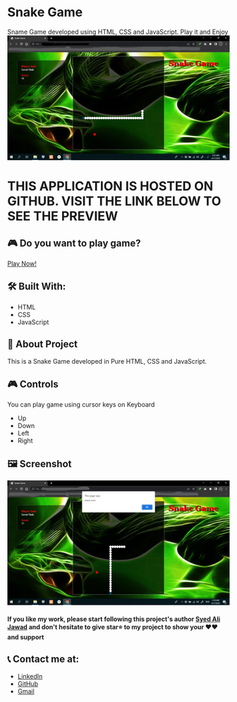 # Snake Game
Sname Game developed using HTML, CSS and JavaScript. Play it and Enjoy
<img src="https://github.com/alijawad1511/Snake-Game/blob/main/images/Sample%20Image%201.jpg" width="900" />

# THIS APPLICATION IS HOSTED ON GITHUB. VISIT THE LINK BELOW TO SEE THE PREVIEW

## 🎮 Do you want to play game?
[Play Now!](https://alijawad1511.github.io/Snake-Game/)

## 🛠️ Built With:
- HTML
- CSS
- JavaScript

## 📝 About Project
This is a Snake Game developed in Pure HTML, CSS and JavaScript.

## 🎮 Controls
You can play game using cursor keys on Keyboard
- Up
- Down
- Left
- Right

## 🖼️ Screenshot
<img src="https://github.com/alijawad1511/Snake-Game/blob/main/images/Sample%20Image%202.jpg" width="900" />

#### If you like my work, please start following this project's author [Syed Ali Jawad](https://github.com/alijawad1511) and don't hesitate to give star⭐ to my project to show your ❤️❤️ and support

## 📞 Contact me at:
- [LinkedIn](https://www.linkedin.com/in/alijawad1511)
- [GitHub](https://github.com/alijawad1511)
- [Gmail](mailto:jawad.bukhari1511@gmail.com)
